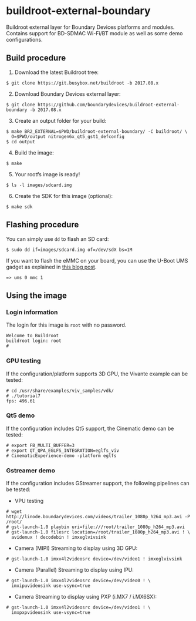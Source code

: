 buildroot-external-boundary
===========================

Buildroot external layer for Boundary Devices platforms and modules.
Contains support for BD-SDMAC Wi-Fi/BT module as well as some demo configurations.

Build procedure
---------------

1. Download the latest Buildroot tree:
```
$ git clone https://git.busybox.net/buildroot -b 2017.08.x
```

2. Download Boundary Devices external layer:
```
$ git clone https://github.com/boundarydevices/buildroot-external-boundary -b 2017.08.x
```

3. Create an output folder for your build:
```
$ make BR2_EXTERNAL=$PWD/buildroot-external-boundary/ -C buildroot/ \
  O=$PWD/output nitrogen6x_qt5_gst1_defconfig
$ cd output
```

4. Build the image:
```
$ make
```

5. Your rootfs image is ready!
```
$ ls -l images/sdcard.img
```

6. Create the SDK for this image (optional):
```
$ make sdk
```

Flashing procedure
------------------

You can simply use `dd` to flash an SD card:
```
$ sudo dd if=images/sdcard.img of=/dev/sdX bs=1M
```

If you want to flash the eMMC on your board, you can use the U-Boot UMS gadget as explained in [this blog post][emmc-flashing].
```
=> ums 0 mmc 1
```

Using the image
---------------

### Login information
The login for this image is `root` with no password.
```
Welcome to Buildroot
buildroot login: root
#
```

### GPU testing
If the configuration/platform supports 3D GPU, the Vivante example can be tested:
```
# cd /usr/share/examples/viv_samples/vdk/
# ./tutorial7
fps: 496.61
```

### Qt5 demo
If the configuration includes Qt5 support, the Cinematic demo can be tested:
```
# export FB_MULTI_BUFFER=3
# export QT_QPA_EGLFS_INTEGRATION=eglfs_viv
# CinematicExperience-demo -platform eglfs
```

### Gstreamer demo
If the configuration includes GStreamer support, the following pipelines can be tested:
* VPU testing
```
# wget http://linode.boundarydevices.com/videos/trailer_1080p_h264_mp3.avi -P /root/
# gst-launch-1.0 playbin uri=file:///root/trailer_1080p_h264_mp3.avi
# gst-launch-1.0 filesrc location=/root/trailer_1080p_h264_mp3.avi ! \
  avidemux ! decodebin ! imxeglvivsink
```
* Camera (MIPI) Streaming to display using 3D GPU:
```
# gst-launch-1.0 imxv4l2videosrc device=/dev/video1 ! imxeglvivsink
```
* Camera (Parallel) Streaming to display using IPU:
```
# gst-launch-1.0 imxv4l2videosrc device=/dev/video0 ! \
  imxipuvideosink use-vsync=true
```
* Camera Streaming to display using PXP (i.MX7 / i.MX6SX):
```
# gst-launch-1.0 imxv4l2videosrc device=/dev/video1 ! \
  imxpxpvideosink use-vsync=true
```

[emmc-flashing]:https://boundarydevices.com/programming-emmc-on-i-mx6 "Programming eMMC on i.MX"
